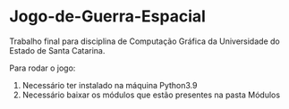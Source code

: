 # Jogo-de-Guerra-Espacial
Trabalho final para disciplina de Computação Gráfica da Universidade do Estado de Santa Catarina.

Para rodar o jogo:

1) Necessário ter instalado na máquina Python3.9
2) Necessário baixar os módulos que estão presentes na pasta Módulos
